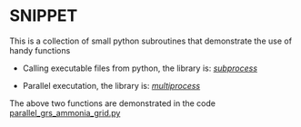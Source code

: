 # SNIPPET
This is a collection of small python subroutines that demonstrate the use of 
handy functions

* Calling executable files from python,
the library is:
[*subprocess*](https://docs.python.org/2/library/subprocess.html#module-subprocess)

* Parallel executation,
the library is:
[*multiprocess*](https://docs.python.org/2/library/multiprocessing.html)

The above two functions are demonstrated in the code
[parallel\_grs\_ammonia\_grid.py](https://github.com/luminoctum/snippet/blob/a90ca1fffef759d5bcc89d54689dbea6eb6015a8/parallel_grs_ammonia_grid.py)


